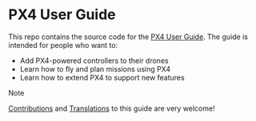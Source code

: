 # PX4 User Guide

This repo contains the source code for the [PX4 User Guide](https://docs.px4.io/main/en/).
The guide is intended for people who want to:

* Add PX4-powered controllers to their drones
* Learn how to fly and plan missions using PX4
* Learn how to extend PX4 to support new features

> [!NOTE]
> [Contributions](https://docs.px4.io/main/en/contribute/docs.html) and [Translations](https://docs.px4.io/main/en/contribute/translation.html) to this guide are very welcome!
